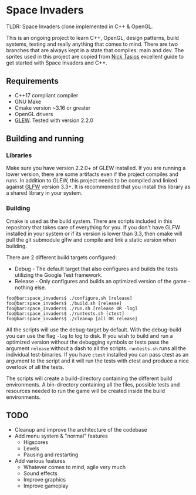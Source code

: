 # Space Invaders
TLDR: Space Invaders clone implemented in C++ & OpenGL.  

This is an ongoing project to learn C++, OpenGL, design patterns, build systems, testing and really anything that comes to mind. There are two branches that are always kept in a state that compiles: main and dev. The sprites used in this project are copied from [Nick Tasios](http://nicktasios.nl/posts/space-invaders-from-scratch-part-1.html) excellent guide to get started with Space Invaders and C++.

## Requirements
* C++17 compliant compiler
* GNU Make
* Cmake version ~3.16 or greater
* OpenGL drivers
* [GLEW](http://glew.sourceforge.net/). Tested with version 2.2.0


## Building and running
### Libraries
Make sure you have version 2.2.0+ of GLEW installed. If you are running a lower version, there are some artifacts even if the project compiles and runs. In addition to GLEW, this project needs to be compiled and linked against [GLFW](https://www.glfw.org/index.html) version 3.3+. It is recommended that you install this library as a shared library in your system.

### Building
Cmake is used as the build system. There are scripts included in this repository that takes care of everything for you. If you don't have GLFW installed in your system or if its version is lower than 3.3, then cmake will pull the git submodule glfw and compile and link a static version when building.  

There are 2 different build targets configured:
 - Debug - The default target that also configures and builds the tests utilizing the Google Test framework.
 - Release - Only configures and builds an optimized version of the game - nothing else.


```console
foo@bar:space_invaders$ ./configure.sh [release]
foo@bar:space_invaders$ ./build.sh [release]
foo@bar:space_invaders$ ./run.sh [release OR -log]
foo@bar:space_invaders$ ./runtests.sh [ctest]
foo@bar:space_invaders$ ./cleanup [all OR release]
```

All the scripts will use the debug-target by default. With the debug-build you can use the flag `-log` to log to disk. If you wish to build and run a optimized version without the debugging symbols or tests pass the argument `release` without a dash to all the scripts. `runtests.sh` runs all the individual test-binaries. If you have `ctest` installed you can pass ctest as an argument to the script and it will run the tests with ctest and produce a nice overlook of all the tests.  

The scripts will create a build-directory containing the different build environments. A bin-directory containing all the files, possible tests and resources needed to run the game will be created inside the build environments.  

## TODO
* Cleanup and improve the architecture of the codebase
* Add menu system & "normal" features
  * Higscores
  * Levels
  * Pausing and restarting
* Add various features
  * Whatever comes to mind, agile very much
  * Sound effects
  * Improve graphics
  * Improve gameplay
